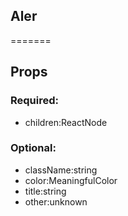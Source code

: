 
## Aler
=======
## Props


### Required:
 - children:ReactNode

### Optional:
 - className:string
 - color:MeaningfulColor
 - title:string
 - other:unknown